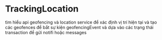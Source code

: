 # TrackingLocation
tìm hiểu api geofencing và location service để xác định vị trí hiện tại 
và tạo các geofences để bắt sự kiện geofencingEvent và dựa vào các trạng thái transaction để gửi notifi hoặc messages
